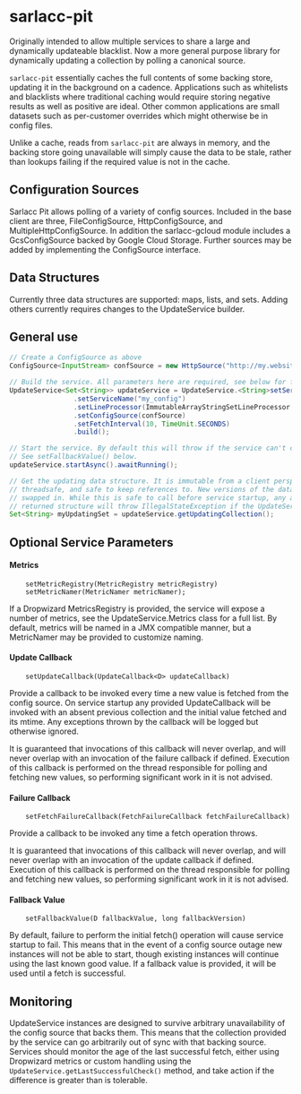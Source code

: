 sarlacc-pit
===========

Originally intended to allow multiple services to share a large and dynamically updateable blacklist.
Now a more general purpose library for dynamically updating a collection by polling a canonical source.

`sarlacc-pit` essentially caches the full contents of some backing store, updating it in the background 
on a cadence. Applications such as whitelists and blacklists where traditional caching would require 
storing negative results as well as positive are ideal. Other common applications are small datasets 
such as per-customer overrides which might otherwise be in config files.

Unlike a cache, reads from `sarlacc-pit` are always in memory, and the backing store going unavailable 
will simply cause the data to be stale, rather than lookups failing if the required value is not in the
cache.     


Configuration Sources
---------------------

Sarlacc Pit allows polling of a variety of config sources. Included in the base client are three,
FileConfigSource, HttpConfigSource, and MultipleHttpConfigSource. In addition the sarlacc-gcloud 
module includes a GcsConfigSource backed by Google Cloud Storage. Further sources may be added by 
implementing the ConfigSource interface.


Data Structures
---------------

Currently three data structures are supported: maps, lists, and sets. Adding others currently 
requires changes to the UpdateService builder.


General use
-----------


```java
// Create a ConfigSource as above
ConfigSource<InputStream> confSource = new HttpSource("http://my.website.com/service_config.properties");

// Build the service. All parameters here are required, see below for further additional parameters.
UpdateService<Set<String>> updateService = UpdateService.<String>setServiceBuilder()
                .setServiceName("my_config")
                .setLineProcessor(ImmutableArrayStringSetLineProcessor.SUPPLIER)
                .setConfigSource(confSource)
                .setFetchInterval(10, TimeUnit.SECONDS)
                .build();

// Start the service. By default this will throw if the service can't complete an initial fetch.
// See setFallbackValue() below.
updateService.startAsync().awaitRunning();

// Get the updating data structure. It is immutable from a client perspective,
// threadsafe, and safe to keep references to. New versions of the data will be atomically
// swapped in. While this is safe to call before service startup, any attempt to read from the
// returned structure will throw IllegalStateException if the UpdateService is not running.
Set<String> myUpdatingSet = updateService.getUpdatingCollection();
```


Optional Service Parameters
---------------------------

#### Metrics

        setMetricRegistry(MetricRegistry metricRegistry)
        setMetricNamer(MetricNamer metricNamer);

If a Dropwizard MetricsRegistry is provided, the service will expose a number of metrics, see the 
UpdateService.Metrics class for a full list. By default, metrics will be named in a JMX compatible
manner, but a MetricNamer may be provided to customize naming.

#### Update Callback

        setUpdateCallback(UpdateCallback<D> updateCallback)

Provide a callback to be invoked every time a new value is fetched from the config source. 
On service startup any provided UpdateCallback will be invoked with an absent previous 
collection and the initial value fetched and its mtime. Any exceptions thrown by the callback will
be logged but otherwise ignored. 

It is guaranteed that invocations of this callback will never overlap, and will never overlap with
an invocation of the failure callback if defined. Execution of this callback is performed on the thread
responsible for polling and fetching new values, so performing significant work in it is not advised.

#### Failure Callback

        setFetchFailureCallback(FetchFailureCallback fetchFailureCallback)
        
Provide a callback to be invoked any time a fetch operation throws.         

It is guaranteed that invocations of this callback will never overlap, and will never overlap with
an invocation of the update callback if defined. Execution of this callback is performed on the thread
responsible for polling and fetching new values, so performing significant work in it is not advised.


#### Fallback Value

        setFallbackValue(D fallbackValue, long fallbackVersion)

By default, failure to perform the initial fetch() operation will cause service startup to fail. This
means that in the event of a config source outage new instances will not be able to start, though existing 
instances will continue using the last known good value. If a fallback value is provided, it will be used
until a fetch is successful.


Monitoring
----------

UpdateService instances are designed to survive arbitrary unavailability of the config source that backs 
them. This means that the collection provided by the service can go arbitrarily out of sync with that backing
source. Services should monitor the age of the last successful fetch, either using Dropwizard metrics or 
custom handling using the `UpdateService.getLastSuccessfulCheck()` method, and take action if the difference
is greater than is tolerable.
